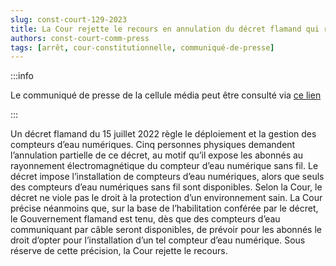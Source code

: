 ```yaml
---   
slug: const-court-129-2023
title: La Cour rejette le recours en annulation du décret flamand qui règle le déploiement et la gestion des compteurs d’eau numériques
authors: const-court-comm-press
tags: [arrêt, cour-constitutionnelle, communiqué-de-presse]
---
```


:::info

Le communiqué de presse de la cellule média peut être consulté via [ce lien](https://www.const-court.be/public/f/2023/2023-129f-info.pdf) 

:::

Un décret flamand du 15 juillet 2022 règle le déploiement et la gestion des compteurs d’eau numériques. Cinq personnes physiques demandent l’annulation partielle de ce décret, au motif qu’il expose les abonnés au rayonnement électromagnétique du compteur d’eau numérique sans fil.Le décret impose l’installation de compteurs d’eau numériques, alors que seuls des compteurs d’eau numériques sans fil sont disponibles. Selon la Cour, le décret ne viole pas le droit à la protection d’un environnement sain. La Cour précise néanmoins que, sur la base de l’habilitation conférée par le décret, le Gouvernement flamand est tenu, dès que des compteurs d’eau communiquant par câble seront disponibles, de prévoir pour les abonnés le droit d’opter pour l’installation d’un tel compteur d’eau numérique. Sous réserve de cette précision, la Cour rejette le recours.
